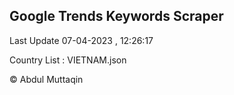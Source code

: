 

## Google Trends Keywords Scraper 
 
Last Update 07-04-2023 , 12:26:17

Country List :
VIETNAM.json



© Abdul Muttaqin 
